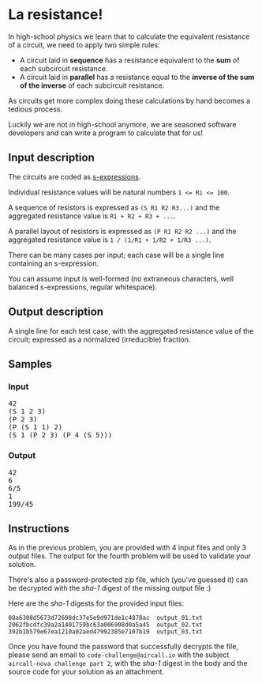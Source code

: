 # La resistance!

In high-school physics we learn that to calculate the equivalent resistance of a circuit, we need to apply two simple rules:
- A circuit laid in **sequence** has a resistance equivalent to the **sum** of each subcircuit resistance.
- A circuit laid in **parallel** has a resistance equal to the **inverse of the sum of the inverse** of each subcircuit resistance.

As circuits get more complex doing these calculations by hand becomes a tedious process.

Luckily we are not in high-school anymore, we are seasoned software developers and can write a program to calculate that for us!

## Input description

The circuits are coded as [s-expressions](https://en.wikipedia.org/wiki/S-expression).

Individual resistance values will be natural numbers `1 <= Ri <= 100`.

A sequence of resistors is expressed as `(S R1 R2 R3...)` and the aggregated resistance value is `R1 + R2 + R3 + ...`.

A parallel layout of resistors is expressed as `(P R1 R2 R2 ...)` and the aggregated resistance value is `1 / (1/R1 + 1/R2 + 1/R3 ...)`.

There can be many cases per input; each case will be a single line containing an s-expression.

You can assume input is well-formed (no extraneous characters, well balanced s-expressions, regular whitespace).

## Output description

A single line for each test case, with the aggregated resistance value of the circuit; expressed as a normalized (irreducible) fraction.

## Samples

### Input
<pre>
42
(S 1 2 3)
(P 2 3)
(P (S 1 1) 2)
(S 1 (P 2 3) (P 4 (S 5)))
</pre>

### Output
<pre>
42
6
6/5
1
199/45
</pre>

## Instructions

As in the previous problem, you are provided with 4 input files and only 3 output files. The output for the fourth problem will be used to validate your solution.

There's also a password-protected zip file, which (you've guessed it) can be decrypted with the *sha-1* digest of the missing output file :)

Here are the *sha-1* digests for the provided input files:

```
08a6308d5673d72698dc37e5e9d971de1c4878ac  output_01.txt
2062fbcdfc39a2a1401759bc63a006908d0a5a45  output_02.txt
392b1b579e67ea1210a02aed47992385e7107b19  output_03.txt
```

Once you have found the password that successfully decrypts the file, please send an email to `code-challenge@aircall.io` with the subject `aircall-nova challenge part 2`, with the *sha-1* digest in the body and the source code for your solution as an attachment.
